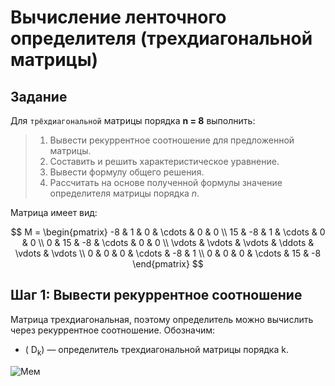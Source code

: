 
# Вычисление ленточного определителя (трехдиагональной матрицы)

## Задание

Для `трёхдиагональной` матрицы порядка **n = 8** выполнить:

>1. Вывести рекуррентное соотношение для предложенной матрицы.</span>
>2. Составить и решить характеристическое уравнение.</span>
>3. Вывести формулу общего решения.</span>
>4. Рассчитать на основе полученной формулы значение определителя матрицы порядка *n*.</span>

Матрица имеет вид:

$$
M =     
 \begin{pmatrix}    
  -8 & 1 & 0 & \cdots & 0 & 0 \\    
  15 & -8 & 1 & \cdots & 0 & 0 \\    
  0 & 15 & -8 & \cdots & 0 & 0 \\    
  \vdots  & \vdots & \vdots & \ddots & \vdots & \vdots  \\    
  0 & 0 & 0 & \cdots & -8 & 1 \\    
  0 & 0 & 0 & \cdots & 15 & -8     
 \end{pmatrix}
$$

## Шаг 1: Вывести рекуррентное соотношение

Матрица трехдиагональная, поэтому определитель можно вычислить через рекуррентное соотношение. Обозначим:

- \( D<sub>k</sub>) — определитель трехдиагональной матрицы порядка k.

![Мем](https://cs12.pikabu.ru/post_img/big/2021/05/23/11/162179781715174503.jpg)
